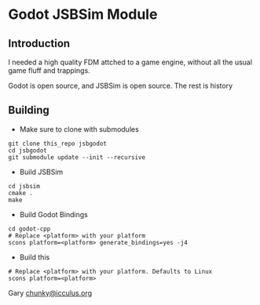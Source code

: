 # Godot JSBSim Module

## Introduction

I needed a high quality FDM attched to a game engine, without all the
usual game fluff and trappings.

Godot is open source, and JSBSim is open source. The rest is history

## Building

* Make sure to clone with submodules
```script
git clone this_repo jsbgodot
cd jsbgodot
git submodule update --init --recursive
```
* Build JSBSim
```script
cd jsbsim
cmake .
make
```
* Build Godot Bindings
```script
cd godot-cpp
# Replace <platform> with your platform
scons platform=<platform> generate_bindings=yes -j4
```
* Build this
```script
# Replace <platform> with your platform. Defaults to Linux
scons platform=<platform>
```

Gary <chunky@icculus.org>
